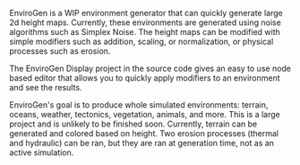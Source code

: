 EnviroGen is a WIP environment generator that can quickly generate large 2d height maps. Currently, these environments are generated using noise algorithms such as Simplex Noise. The height maps can be modified with simple modifiers such as addition, scaling, or normalization, or physical processes such as erosion.

The EnviroGen Display project in the source code gives an easy to use node based editor that allows you to quickly apply modifiers to an environment and see the results.

EnviroGen's goal is to produce whole simulated environments: terrain, oceans, weather, tectonics, vegetation, animals, and more. This is a large project and is unlikely to be finished soon. Currently, terrain can be generated and colored based on height. Two erosion processes (thermal and hydraulic) can be ran, but they are ran at generation time, not as an active simulation.
